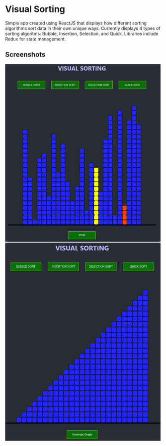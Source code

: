 # Visual Sorting

Simple app created using ReactJS that displays how different sorting algorithms sort data in their own unique ways. Currently displays 4 types of sorting algoritms: Bubble, Insertion, Selection, and Quick. Libraries include Redux for state management.

## Screenshots
<img src="gh-screenshots/s1.PNG" width="500">
<img src="gh-screenshots/s2.PNG" width="500">